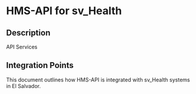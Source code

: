 # HMS-API for sv_Health

## Description

API Services

## Integration Points

This document outlines how HMS-API is integrated with sv_Health systems in El Salvador.
